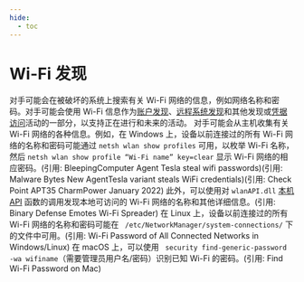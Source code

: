 ```yaml
---
hide:
  - toc
---
```


# Wi-Fi 发现

对手可能会在被破坏的系统上搜索有关 Wi-Fi 网络的信息，例如网络名称和密码。对手可能会使用 Wi-Fi 信息作为[账户发现](https://attack.mitre.org/techniques/T1087)、[远程系统发现](https://attack.mitre.org/techniques/T1018)和其他发现或[凭据访问](https://attack.mitre.org/tactics/TA0006)活动的一部分，以支持正在进行和未来的活动。  对手可能会从主机收集有关 Wi-Fi 网络的各种信息。例如，在 Windows 上，设备以前连接过的所有 Wi-Fi 网络的名称和密码可能通过 `netsh wlan show profiles` 可用，以枚举 Wi-Fi 名称，然后 `netsh wlan show profile “Wi-Fi name” key=clear` 显示 Wi-Fi 网络的相应密码。(引用: BleepingComputer Agent Tesla steal wifi passwords)(引用: Malware Bytes New AgentTesla variant steals WiFi credentials)(引用: Check Point APT35 CharmPower January 2022) 此外，可以使用对 `wlanAPI.dll` [本机 API](https://attack.mitre.org/techniques/T1106) 函数的调用发现本地可访问的 Wi-Fi 网络的名称和其他详细信息。(引用: Binary Defense Emotes Wi-Fi Spreader)  在 Linux 上，设备以前连接过的所有 Wi-Fi 网络的名称和密码可能在 ` /etc/NetworkManager/system-connections/` 下的文件中可用。(引用: Wi-Fi Password of All Connected Networks in Windows/Linux) 在 macOS 上，可以使用 ` security find-generic-password -wa wifiname`（需要管理员用户名/密码）识别已知 Wi-Fi 的密码。(引用: Find Wi-Fi Password on Mac) 

